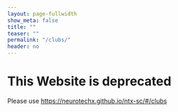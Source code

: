 ```yaml
---
layout: page-fullwidth
show_meta: false
title: ""
teaser: ""
permalink: "/clubs/"
header: no
---
```


# This Website is deprecated

Please use <https://neurotechx.github.io/ntx-sc/#/clubs>

<!---
## NTX Student Clubs Participating to the 2019 Competition

<div class="contributor" markdown="1">
| --- | --- | --- |
[![SynapsETS]({{ site.url }}{{ site.baseurl }}/images/SC-Logos/SynapsETS.png "École de Technologie Supérieure")](http://synapsets.etsmtl.ca/) | [![Polycortex]({{ site.url }}{{ site.baseurl }}/images/SC-Logos/PolyCortex.png "Polytechnique de Montréal")](http://polycortex.polymtl.ca/) | [![NeuroTechUofT]({{ site.url }}{{ site.baseurl }}/images/SC-Logos/NeurotechUofT.png "University of Toronto")](https://neurotechuoft.com/)
| SynapsETS - École de Technologie Supérieure | Polycortex - Polytechnique de Montréal | NeuroTechUofT - University of Toronto |

| --- | --- | --- |
[![MENTAL]({{ site.url }}{{ site.baseurl }}/images/SC-Logos/McGillNeuroTech.png "McGill University")](http://www.facebook.com/McGillNeurotech) | [![MINT]({{ site.url }}{{ site.baseurl }}/images/SC-Logos/MINT.png "University of British Columbia")](https://ubcmint.github.io/) | [![MACTION]({{ site.url }}{{ site.baseurl }}/images/SC-Logos/MactionPotential.jpg "McMaster University")](https://sites.google.com/view/mactionpotential/home)
| McGill NeuroTech - McGill University | MINT - UBC | Maction Potential - McMaster University |

| --- | --- | --- |
[![BERKELEY]({{ site.url }}{{ site.baseurl }}/images/SC-Logos/NTBerkeley.png "University of California, Berkeley")](https://neurotech.berkeley.edu/) | [![MERLIN]({{ site.url }}{{ site.baseurl }}/images/SC-Logos/Merlin.png "Queen's University")](http://www.queensneurotech.ca/) | [![BrainStormBGU]({{ site.url }}{{ site.baseurl }}/images/SC-Logos/BrainStormBGU.png "Ben-Gurion University")](https://www.brainstormil.com/)
| NeuroTech@Berkeley - UC Berkeley | Merlin Neurotech - Queen's University | BrainStorm BGU - Ben-Gurion University |

| --- | --- | --- |
[![CRUX]({{ site.url }}{{ site.baseurl }}/images/SC-Logos/CruX_UCLA.png "UCLA")](https://www.cruxucla.com/) | [![NAT]({{ site.url }}{{ site.baseurl }}/images/SC-Logos/NeurAlbertaTech.png "NeurAlbertaTech")](https://natuab.ca/) | [![NanLab]({{ site.url }}{{ site.baseurl }}/images/SC-Logos/NaNLab.png "Nan Lab")](https://iunanl.github.io/nanl/ ) 
| CruX - UCLA | NeurAlbertaTech - University of Alberta | NaN Lab - Innopolis U. (Russia) |

| --- | --- | --- |
[![NTOhioState]({{ site.url }}{{ site.baseurl }}/images/SC-Logos/NTatOhioState.png "Ohio State University")](http://org.osu.edu/neurotech/) | [![NeurotechUSC]({{ site.url }}{{ site.baseurl }}/images/SC-Logos/NeurotechUSC.png "University of Southern California")](https://www.neurotechusc.org/) | [![NRGYork]({{ site.url }}{{ site.baseurl }}/images/SC-Logos/NRG-York.png "York University")](https://www.facebook.com/NRGyorkU)
| NeuroTech at Ohio State | NeurotechUSC - University of Southern California | Neuroscience Research Group at York University |

| --- | --- | --- |
[![NTUIUC]({{ site.url }}{{ site.baseurl }}/images/SC-Logos/NTUIUC.png "UIUC")](http://neurotech.web.illinois.edu/) | [![UVICNT]({{ site.url }}{{ site.baseurl }}/images/SC-Logos/UVICNT.png "University of Victoria")](https://uvicneurotech.github.io/) | [![UCDavis]({{ site.url }}{{ site.baseurl }}/images/SC-Logos/NeurotechDavis.png "UC Davis")](https://neurotechdavis.org/)
| NeuroTech@UIUC - U. of Illinois at Urbana-Champaign | UVic Neurotech - University of Victoria | Neurotech@Davis - UC Davis |

| --- | --- | --- |
[![NTUCB]({{ site.url }}{{ site.baseurl }}/images/SC-Logos/NeurotechUCB.png "Universidad Catolica Boliviana (UCB)")](https://lpz.ucb.edu.bo/neurotech-ucb/) |  | [![NEURAPILOT]({{ site.url }}{{ site.baseurl }}/images/SC-Logos/NEURAPILOT.png "Oregon State University")](https://github.com/neurapilot/Neurapilot )
| Neurotech UCB - Universidad Catolica Boliviana (UCB) | X | NEURAPILOT - Oregon State University |

| --- | --- | --- |
 [![UCSD]({{ site.url }}{{ site.baseurl }}/images/SC-Logos/TNT-UCSD.png "UCSD")](http://neurotechx.ucsd.edu/) | [![NTSC]({{ site.url }}{{ site.baseurl }}/images/SC-Logos/NeuroTechSC.png "NTSC")](https://neurotech.ucsc.edu/index.html) | [![Axon]({{ site.url }}{{ site.baseurl }}/images/SC-Logos/AxonBPGC.png "BITS Pilani")](https://axonbpgc.github.io/)
| Triton NeuroTech - UCSD | NeuroTechSC - UC Santa Cruz | Axon - BITS Pilani, Goa |


## Newest student clubs

<div class="contributor" markdown="1">

--- | --- | ---
[![NTI]({{ site.url }}{{ site.baseurl }}/images/SC-Logos/WashU.png "Washington University in St. Louis")](https://sites.wustl.edu/neurotechx/) | [![NTW]({{ site.url }}{{ site.baseurl }}/images/SC-Logos/NeuroinformaticsWarsaw.png "Neuroinformatics Student Club - Warsaw")](https://knneuro.fuw.edu.pl/) | [![ITBA]({{ site.url }}{{ site.baseurl }}/images/SC-Logos/Brainware.png "Instituto Tecnológico de Buenos Aires")](https://brainwareitba.github.io)
WashU NeuroTech - Washington U. in St. Louis | Neuroinformatics Student Club - U. of Warsaw | Brainware - Instituto Tecnológico de Buenos Aires (ITBA)

| --- | --- | --- |
| [![UW]({{ site.url }}{{ site.baseurl }}/images/SC-Logos/SynapTechUW.png "Synaptech - UW")](https://synaptechuw.org/) | [![NCU]({{ site.url }}{{ site.baseurl }}/images/SC-Logos/NCU.png "Nicolaus Copernicus University in Toruń")](https://neurotech.umk.pl/pages/main_page/?lang=en) | [![Waterloo]({{ site.url }}{{ site.baseurl }}/images/SC-Logos/WatoLink.png "WATOLINK - Waterloo")](https://www.watolink.com/) | 
| Synaptech - U. of Washington | Neurotechtor - NCU (Poland) | WATOLINK - Waterloo |

</div>

## Alumni

<div class="contributor" markdown="1">

| --- | --- | --- |
[![BSYS]({{ site.url }}{{ site.baseurl }}/images/SC-Logos/BSYS.png "Concordia University")](http://bsys.ca/index.html) | [![NEUROSS]({{ site.url }}{{ site.baseurl }}/images/SC-Logos/Neuross.png "Nanyang Technological University")](#link) | [![GENESYS]({{ site.url }}{{ site.baseurl }}/images/SC-Logos/GENESYS.png "Carleton University")](https://genesysgroup.github.io/) |
| BSYS - Concordia University | Neuross - Nanyang Technological University  | GENESYS - Carleton University |

| --- | --- | --- |
| [![NTI]({{ site.url }}{{ site.baseurl }}/images/SC-Logos/ntiu.png "Indiana University")](https://neurotechiu.wordpress.com/) | [![UWaterloo]({{ site.url }}{{ site.baseurl }}/images/SC-Logos/Cortech.png "University of Waterloo")](http://neurotechuw.com/) | [![NEUROMADS]({{ site.url }}{{ site.baseurl }}/images/SC-Logos/neuromads.png "Pompeu Fabra University")](http://neuromads.sitemantic.com/neuromads/) |
NeuroTechIU - Indiana University | Cortech - University of Waterloo | NeuroMADS |

</div>

-->
